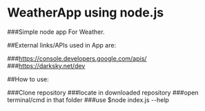 # WeatherApp using node.js

###Simple node app For Weather.

##External links/APIs used in App are:

###https://console.developers.google.com/apis/
###https://darksky.net/dev

##How to use:

###Clone repository
###locate in downloaded repository
###open terminal/cmd in that folder
###use $node index.js --help
